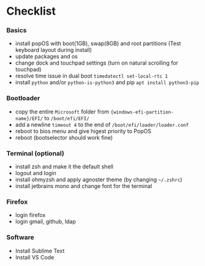 # Checklist
### Basics
- install popOS with boot(1GB), swap(8GB) and root partitions (Test keyboard layout during install)
- update packages and os
- change dock and touchpad settings (turn on natural scrolling for touchpad)
- resolve time issue in dual boot `timedatectl set-local-rtc 1`
- install `python` and/or `python-is-python3` and pip `apt install python3-pip`
### Bootloader
- copy the entire `Microsoft` folder from `{windows-efi-partition-name}/EFI/` to `/boot/efi/EFI/`
- add a newline `timeout 4` to the end of `/boot/efi/loader/loader.conf`
- reboot to bios menu and give higest priority to PopOS
- reboot (bootselector should work fine)
### Terminal (optional)
- install zsh and make it the default shell
- logout and login
- install ohmyzsh and apply agnoster theme (by changing `~/.zshrc`)
- install jetbrains mono and change font for the terminal
### Firefox
- login firefox
- login gmail, github, ldap

### Software
- Install Sublime Text
- Install VS Code

